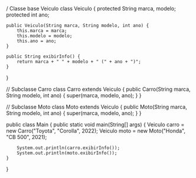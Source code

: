 / Classe base Veiculo
class Veiculo {
    protected String marca, modelo;
    protected int ano;

    public Veiculo(String marca, String modelo, int ano) {
        this.marca = marca;
        this.modelo = modelo;
        this.ano = ano;
    }

    public String exibirInfo() {
        return marca + " " + modelo + " (" + ano + ")";
    }
}

// Subclasse Carro
class Carro extends Veiculo {
    public Carro(String marca, String modelo, int ano) {
        super(marca, modelo, ano);
    }
}

// Subclasse Moto
class Moto extends Veiculo {
    public Moto(String marca, String modelo, int ano) {
        super(marca, modelo, ano);
    }
}

public class Main {
    public static void main(String[] args) {
        Veiculo carro = new Carro("Toyota", "Corolla", 2022);
        Veiculo moto = new Moto("Honda", "CB 500", 2021);

        System.out.println(carro.exibirInfo());
        System.out.println(moto.exibirInfo());
    }
}
